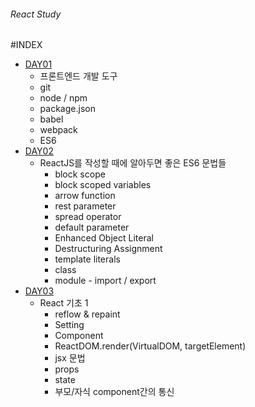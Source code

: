 ###### React Study

#INDEX

- [DAY01](./DAY01/README.md) 
	- 프론트엔드 개발 도구
	- git
	- node / npm
	- package.json
	- babel
	- webpack
	- ES6
- [DAY02](./DAY02/README.md)
	- ReactJS를 작성할 때에 알아두면 좋은 ES6 문법들<br>
		- block scope<br>
		- block scoped variables<br>
		- arrow function<br>
		- rest parameter<br>
		- spread operator<br>
		- default parameter<br>
		- Enhanced Object Literal <br>
		- Destructuring Assignment<br>
		- template literals<br>
		- class<br>
		- module - import / export<br>
- [DAY03](./DAY03/README.md)
	- React 기초 1<br>
		- reflow & repaint<br>
		- Setting<br>
		- Component<br>
		- ReactDOM.render(VirtualDOM, targetElement)<br>
		- jsx 문법<br>
		- props<br>
		- state<br>
		- 부모/자식 component간의 통신<br>